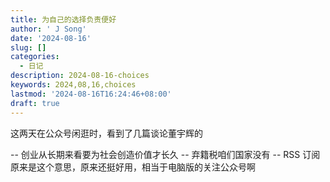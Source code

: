 ```yaml
---
title: 为自己的选择负责便好
author: ' J Song'
date: '2024-08-16'
slug: []
categories:
  - 日记
description: 2024-08-16-choices
keywords: 2024,08,16,choices
lastmod: '2024-08-16T16:24:46+08:00'
draft: true
---
```


这两天在公众号闲逛时，看到了几篇谈论董宇辉的


-- 创业从长期来看要为社会创造价值才长久
-- 弃籍税咱们国家没有
-- RSS 订阅原来是这个意思，原来还挺好用，相当于电脑版的关注公众号啊
